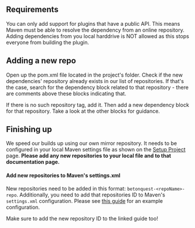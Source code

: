 ## Requirements 
You can only add support for plugins that have a public API. This means Maven must be able to resolve the dependency 
from an online repository. Adding dependencies from you local harddrive is NOT allowed as this stops everyone from 
building the plugin.

## Adding a new repo
Open up the pom.xml file located in the project's folder. Check if the new dependencies' repository already exists in our 
list of repositories. If that's the case, search for the dependency block related to that repository - there are comments
above these blocks indicating that.

If there is no such repository tag, add it. Then add a new dependency block for that repository. Take a look at the other
blocks for guidance.


## Finishing up
We speed our builds up using our own mirror repository. It needs to be configured in your local Maven settings file as
shown on the [Setup Project](../../Setup-Project.md#build-speed-up) page.
**Please add any new repositories to your local file and to that documentation page.**






#### Add new repositories to Maven's settings.xml

New repositories need to be added in this format: `betonquest-<repoName>-repo`.
Additionally, you need to add that repositories ID to Maven's `settings.xml` configuration.
Please see [this guide](../../Setup-Project.md#build-speed-up) for an example configuration.

Make sure to add the new repository ID to the linked guide too!
